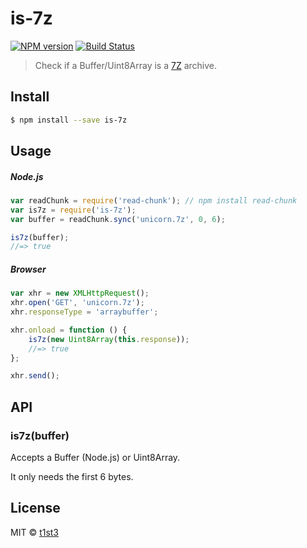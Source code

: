 # is-7z

[![NPM version](https://img.shields.io/npm/v/is-7z.svg)](https://www.npmjs.com/package/is-7z)
[![Build Status](https://travis-ci.org/t1st3/is-7z.svg?branch=master)](https://travis-ci.org/t1st3/is-7z)

> Check if a Buffer/Uint8Array is a [7Z](https://en.wikipedia.org/wiki/7z) archive.


## Install

```sh
$ npm install --save is-7z
```


## Usage

##### Node.js

```js
var readChunk = require('read-chunk'); // npm install read-chunk
var is7z = require('is-7z');
var buffer = readChunk.sync('unicorn.7z', 0, 6);

is7z(buffer);
//=> true
```

##### Browser

```js
var xhr = new XMLHttpRequest();
xhr.open('GET', 'unicorn.7z');
xhr.responseType = 'arraybuffer';

xhr.onload = function () {
	is7z(new Uint8Array(this.response));
	//=> true
};

xhr.send();
```


## API

### is7z(buffer)

Accepts a Buffer (Node.js) or Uint8Array.

It only needs the first 6 bytes.


## License

MIT © [t1st3](http://www.tiste.org)

